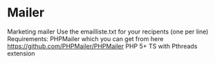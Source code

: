 # Mailer
Marketing mailer
Use the emailliste.txt for your recipents (one per line)
Requirements: 
	PHPMailer which you can get from here https://github.com/PHPMailer/PHPMailer
	PHP 5+ TS with Pthreads extension 
